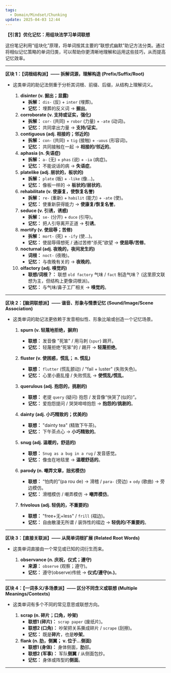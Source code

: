 ```yaml
---
tags:
  - Domain/Mindset/Chunking
update: 2025-04-03 12:44
---
```


**【引言】优化记忆：用组块法学习单词联想**

这份笔记利用“组块化”原理，将单词按其主要的“联想式幽默”助记方法分类。通过将相似记忆策略的单词归类，可以帮助你更清晰地理解和运用这些技巧，从而提高记忆效率。

---

**区块 1：【词根结构派】—— 拆解词源，理解构造 (Prefix/Suffix/Root)**

- 这类单词的助记法侧重于分析其词根、前缀、后缀，从结构上理解词义。

  1. **disinter (v. 掘出；显露)**
     - **拆解：** `dis-` (反) + `inter` (埋葬)。
     - **记忆：** 埋葬的反义词 -> **掘出**。
  2. **corroborate (v. 支持或证实，强化)**
     - **拆解：** `cor-` (共同) + `robor` (力量) + `-ate` (动词)。
     - **记忆：** 共同拿出力量 -> **支持/证实**。
  3. **contiguous (adj. 相接的；邻近的)**
     - **拆解：** `con-` (共同) + `tig` (接触) + `-uous` (形容词)。
     - **记忆：** 共同接触在一起 -> **相接的/邻近的**。
  4. **aphasia (n. 失语症)**
     - **拆解：** `a-` (无) + `phas` (说) + `-ia` (病症)。
     - **记忆：** 不能说话的病 -> **失语症**。
  5. **platelike (adj. 层状的，板状的)**
     - **拆解：** `plate` (板) + `-like` (像…)。
     - **记忆：** 像板一样的 -> **板状的/层状的**。
  6. **rehabilitate (v. 使康复，使恢复名誉)**
     - **拆解：** `re-` (重新) + `habilit` (能力) + `-ate` (使)。
     - **记忆：** 使重新获得能力 -> **使康复/恢复名誉**。
  7. **seduce (v. 引诱，诱惑)**
     - **拆解：** `se-` (分开) + `duce` (引导)。
     - **记忆：** 把人引导离开正道 -> **引诱**。
  8. **mortify (v. 使屈辱；苦修)**
     - **拆解：** `mort-` (死) + `-ify` (使...)。
     - **记忆：** 使屈辱得想死 / 通过苦修“杀死”欲望 -> **使屈辱/苦修**。
  9. **nocturnal (adj. 夜晚的，夜间发生的)**
     - **词根：** `noct-` (夜晚)。
     - **记忆：** 与夜晚有关的 -> **夜晚的**。
  10. **olfactory (adj. 嗅觉的)**
      - **联想/词根？：** 联想 `old factory` 气味 / `fact` 制造气味？ (这里原文联想为主，但结构上更像词根派)。
      - **记忆：** 与气味/鼻子工厂相关 -> **嗅觉的**。

---

**区块 2：【脑洞联想派】—— 谐音、形象与情景记忆 (Sound/Image/Scene Association)**

- 这类单词的助记法更依赖于发音相似性、形象比喻或创造一个记忆场景。

  1. **spurn (v. 轻蔑地拒绝，摒弃)**
     - **联想：** 发音像 "死笨" / 用马刺 (`spur`) 踢开。
     - **记忆：** 轻蔑拒绝“死笨”的 / 踢开 -> **轻蔑拒绝**。

  2. **fluster (v. 使困惑，慌乱； n. 慌乱)**
     - **联想：** `flutter` (慌乱颤动) / "fail + luster" (失败失色)。
     - **记忆：** 心里小鹿乱撞 / 失败慌乱 -> **使慌乱/慌乱**。

  3. **querulous (adj. 抱怨的，挑剔的)**
     - **联想：** 老提 `query` (疑问) 抱怨 / 发音像“快哭了(似的)”。
     - **记忆：** 爱抱怨提问 / 哭哭啼啼抱怨 -> **抱怨的/挑剔的**。

  4. **dainty (adj. 小巧精致的；优美的)**
     - **联想：** "dainty tea" (精致下午茶)。
     - **记忆：** 下午茶点心 -> **小巧精致的**。

  5. **snug (adj. 温暖的，舒适的)**
     - **联想：** `Snug as a bug in a rug` / 发音感觉。
     - **记忆：** 像虫在地毯里 -> **温暖舒适的**。

  6. **parody (n. 嘲弄文章，拙劣模仿)**
     - **联想：** “怕肉的”(pa rou de) -> 滑稽 / `para-` (旁边) + `ody` (歌曲) -> 旁边模仿。
     - **记忆：** 滑稽模仿 / 嘲弄模仿 -> **嘲弄模仿**。

  7. **frivolous (adj. 轻佻的，不重要的)**
     - **联想：** "free+无+less" / `frill` (褶边)。
     - **记忆：** 自由散漫无所谓 / 装饰性的褶边 -> **轻佻的/不重要的**。

---

**区块 3：【直接关联派】—— 从简单词根扩展 (Related Root Words)**

- 这类单词直接由一个常见或已知的词衍生而来。

  1. **observance (n. 庆祝，仪式；遵守)**
     - **来源：** `observe` (观察；遵守)。
     - **记忆：** 遵守(observe)传统 -> **仪式/遵守(n.)**。

---

**区块 4：【一词多义/多场景派】—— 区分不同含义或联想 (Multiple Meanings/Contexts)**

- 这类单词有多个不同的常见意思或联想方向。

  1. **scrap (n. 碎片；口角，吵架)**
     - **联想1 (碎片)：** `scrap paper` (废纸片)。
     - **联想2 (口角)：** 吵架把关系撕成碎片 / `scrape` (刮擦)。
     - **记忆：** 既是**碎片**，也是**吵架**。
  2. **flank (n. 肋，侧翼； v. 位于…侧面)**
     - **联想1 (身体)：** 身体侧面，**肋**部。
     - **联想2 (军事)：** 军队**侧翼** / 从侧面包抄。
     - **记忆：** 身体或阵型的**侧面**。

---
